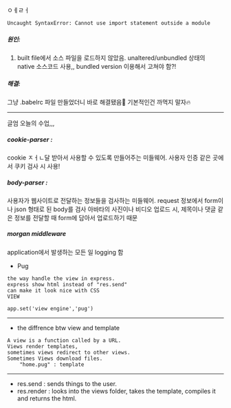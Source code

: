 ㅇㅔㄹㅓ
```
Uncaught SyntaxError: Cannot use import statement outside a module
```
##### 원인: 
1) built file에서 소스 파일을 로드하지 않았음.
unaltered/unbundled 상태의 native 소스코드 사용,,
bundled version 이용해서 고쳐야 함?!

##### 해결:
그냥 .babelrc 파일 만들었더니 바로 해결됐음🎊
기본적인건 까먹지 말자🔥

***

글엄 오늘의 수업,,,

##### cookie-parser : 
cookie ㅈㅓㄴ달 받아서 사용할 수 있도록 만들어주는 미들웨어.
사용자 인증 같은 곳에서 쿠키 검사 시 사용!

##### body-parser :
사용자가 웹사이트로 전달하는 정보들을 검사하는 미들웨어.
request 정보에서 form이나 json 형태로 된 body를 검사
아바타의 사진이나 비디오 업로드 시, 제목이나 댓글 같은 정보를 전달할 때 form에 담아서 업로드하기 때문

##### morgan middleware
application에서 발생하는 모든 일 logging 함 

* Pug
```
the way handle the view in express.
express show html instead of "res.send"
can make it look nice with CSS
VIEW
```
```
app.set('view engine','pug')
```
* * *

* the diffrence btw view and template
```
A view is a function called by a URL.
Views render templates, 
sometimes views redirect to other views. 
Sometimes Views download files.
    "home.pug" : template

```
***

* res.send : sends things to the user.
* res.render : looks into the views folder, 
    takes the template, compiles it 
    and returns the html.